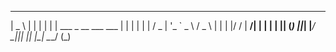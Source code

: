 ______                          _
|  _  \                        | |
| | | |  ___  _ __ ___    ___  | |
| | | | / _ \| '_ ` _ \  / _ \ | |
| |/ / |  __/| | | | | || (_) ||_|
|___/   \___||_| |_| |_| \___/ (_)